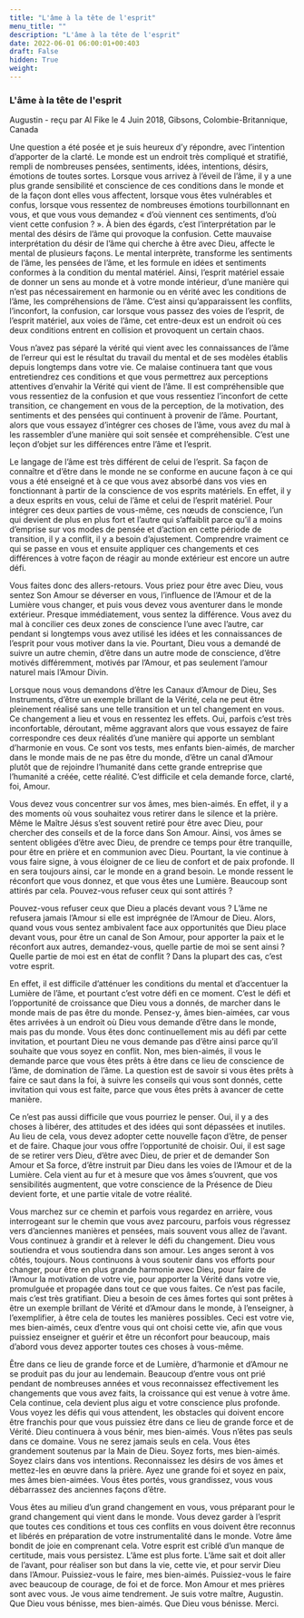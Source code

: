 ```yaml
---
title: "L'âme à la tête de l'esprit"
menu_title: ""
description: "L'âme à la tête de l'esprit"
date: 2022-06-01 06:00:01+00:403
draft: False
hidden: True
weight:
---
```

### L'âme à la tête de l'esprit

Augustin - reçu par Al Fike le 4 Juin 2018, Gibsons, Colombie-Britannique, Canada

Une question a été posée et je suis heureux d’y répondre, avec l’intention d’apporter de la clarté. Le monde est un endroit très compliqué et stratifié, rempli de nombreuses pensées, sentiments, idées, intentions, désirs, émotions de toutes sortes. Lorsque vous arrivez à l’éveil de l’âme, il y a une plus grande sensibilité et conscience de ces conditions dans le monde et de la façon dont elles vous affectent, lorsque vous êtes vulnérables et confus, lorsque vous ressentez de nombreuses émotions tourbillonnant en vous, et que vous vous demandez « d’où viennent ces sentiments, d’où vient cette confusion ? ». À bien des égards, c’est l’interprétation par le mental des désirs de l’âme qui provoque la confusion. Cette mauvaise interprétation du désir de l’âme qui cherche à être avec Dieu, affecte le mental de plusieurs façons. Le mental interprète, transforme les sentiments de l’âme, les pensées de l’âme, et les formule en idées et sentiments conformes à la condition du mental matériel. Ainsi, l’esprit matériel essaie de donner un sens au monde et à votre monde intérieur, d’une manière qui n’est pas nécessairement en harmonie ou en vérité avec les conditions de l’âme, les compréhensions de l’âme. C’est ainsi qu’apparaissent les conflits, l’inconfort, la confusion, car lorsque vous passez des voies de l’esprit, de l’esprit matériel, aux voies de l’âme, cet entre-deux est un endroit où ces deux conditions entrent en collision et provoquent un certain chaos.

Vous n’avez pas séparé la vérité qui vient avec les connaissances de l’âme de l’erreur qui est le résultat du travail du mental et de ses modèles établis depuis longtemps dans votre vie. Ce malaise continuera tant que vous entretiendrez ces conditions et que vous permettrez aux perceptions attentives d’envahir la Vérité qui vient de l’âme. Il est compréhensible que vous ressentiez de la confusion et que vous ressentiez l’inconfort de cette transition, ce changement en vous de la perception, de la motivation, des sentiments et des pensées qui continuent à provenir de l’âme. Pourtant, alors que vous essayez d’intégrer ces choses de l’âme, vous avez du mal à les rassembler d’une manière qui soit sensée et compréhensible. C’est une leçon d’objet sur les différences entre l’âme et l’esprit.

Le langage de l’âme est très différent de celui de l’esprit. Sa façon de connaître et d’être dans le monde ne se conforme en aucune façon à ce qui vous a été enseigné et à ce que vous avez absorbé dans vos vies en fonctionnant à partir de la conscience de vos esprits matériels. En effet, il y a deux esprits en vous, celui de l’âme et celui de l’esprit matériel. Pour intégrer ces deux parties de vous-même, ces nœuds de conscience, l’un qui devient de plus en plus fort et l’autre qui s’affaiblit parce qu’il a moins d’emprise sur vos modes de pensée et d’action en cette période de transition, il y a conflit, il y a besoin d’ajustement. Comprendre vraiment ce qui se passe en vous et ensuite appliquer ces changements et ces différences à votre façon de réagir au monde extérieur est encore un autre défi.

Vous faites donc des allers-retours. Vous priez pour être avec Dieu, vous sentez Son Amour se déverser en vous, l’influence de l’Amour et de la Lumière vous changer, et puis vous devez vous aventurer dans le monde extérieur. Presque immédiatement, vous sentez la différence. Vous avez du mal à concilier ces deux zones de conscience l’une avec l’autre, car pendant si longtemps vous avez utilisé les idées et les connaissances de l’esprit pour vous motiver dans la vie. Pourtant, Dieu vous a demandé de suivre un autre chemin, d’être dans un autre mode de conscience, d’être motivés différemment, motivés par l’Amour, et pas seulement l’amour naturel mais l’Amour Divin.

Lorsque nous vous demandons d’être les Canaux d’Amour de Dieu, Ses Instruments, d’être un exemple brillant de la Vérité, cela ne peut être pleinement réalisé sans une telle transition et un tel changement en vous. Ce changement a lieu et vous en ressentez les effets. Oui, parfois c’est très inconfortable, déroutant, même aggravant alors que vous essayez de faire correspondre ces deux réalités d’une manière qui apporte un semblant d’harmonie en vous. Ce sont vos tests, mes enfants bien-aimés, de marcher dans le monde mais de ne pas être du monde, d’être un canal d’Amour plutôt que de rejoindre l’humanité dans cette grande entreprise que l’humanité a créée, cette réalité. C’est difficile et cela demande force, clarté, foi, Amour.

Vous devez vous concentrer sur vos âmes, mes bien-aimés. En effet, il y a des moments où vous souhaitez vous retirer dans le silence et la prière. Même le Maître Jésus s’est souvent retiré pour être avec Dieu, pour chercher des conseils et de la force dans Son Amour. Ainsi, vos âmes se sentent obligées d’être avec Dieu, de prendre ce temps pour être tranquille, pour être en prière et en communion avec Dieu. Pourtant, la vie continue à vous faire signe, à vous éloigner de ce lieu de confort et de paix profonde. Il en sera toujours ainsi, car le monde en a grand besoin. Le monde ressent le réconfort que vous donnez, et que vous êtes une Lumière. Beaucoup sont attirés par cela. Pouvez-vous refuser ceux qui sont attirés ?

Pouvez-vous refuser ceux que Dieu a placés devant vous ? L’âme ne refusera jamais l’Amour si elle est imprégnée de l’Amour de Dieu. Alors, quand vous vous sentez ambivalent face aux opportunités que Dieu place devant vous, pour être un canal de Son Amour, pour apporter la paix et le réconfort aux autres, demandez-vous, quelle partie de moi se sent ainsi ? Quelle partie de moi est en état de conflit ? Dans la plupart des cas, c’est votre esprit.

En effet, il est difficile d’atténuer les conditions du mental et d’accentuer la Lumière de l’âme, et pourtant c’est votre défi en ce moment. C’est le défi et l’opportunité de croissance que Dieu vous a donnés, de marcher dans le monde mais de pas être du monde. Pensez-y, âmes bien-aimées, car vous êtes arrivées à un endroit où Dieu vous demande d’être dans le monde, mais pas du monde. Vous êtes donc continuellement mis au défi par cette invitation, et pourtant Dieu ne vous demande pas d’être ainsi parce qu’il souhaite que vous soyez en conflit. Non, mes bien-aimés, il vous le demande parce que vous êtes prêts à être dans ce lieu de conscience de l’âme, de domination de l’âme. La question est de savoir si vous êtes prêts à faire ce saut dans la foi, à suivre les conseils qui vous sont donnés, cette invitation qui vous est faite, parce que vous êtes prêts à avancer de cette manière.

Ce n’est pas aussi difficile que vous pourriez le penser. Oui, il y a des choses à libérer, des attitudes et des idées qui sont dépassées et inutiles. Au lieu de cela, vous devez adopter cette nouvelle façon d’être, de penser et de faire. Chaque jour vous offre l’opportunité de choisir. Oui, il est sage de se retirer vers Dieu, d’être avec Dieu, de prier et de demander Son Amour et Sa force, d’être instruit par Dieu dans les voies de l’Amour et de la Lumière. Cela vient au fur et à mesure que vos âmes s’ouvrent, que vos sensibilités augmentent, que votre conscience de la Présence de Dieu devient forte, et une partie vitale de votre réalité.

Vous marchez sur ce chemin et parfois vous regardez en arrière, vous interrogeant sur le chemin que vous avez parcouru, parfois vous régressez vers d’anciennes manières et pensées, mais souvent vous allez de l’avant. Vous continuez à grandir et à relever le défi du changement. Dieu vous soutiendra et vous soutiendra dans son amour. Les anges seront à vos côtés, toujours. Nous continuons à vous soutenir dans vos efforts pour changer, pour être en plus grande harmonie avec Dieu, pour faire de l’Amour la motivation de votre vie, pour apporter la Vérité dans votre vie, promulguée et propagée dans tout ce que vous faites. Ce n’est pas facile, mais c’est très gratifiant. Dieu a besoin de ces âmes fortes qui sont prêtes à être un exemple brillant de Vérité et d’Amour dans le monde, à l’enseigner, à l’exemplifier, à être cela de toutes les manières possibles. Ceci est votre vie, mes bien-aimés, ceux d’entre vous qui ont choisi cette vie, afin que vous puissiez enseigner et guérir et être un réconfort pour beaucoup, mais d’abord vous devez apporter toutes ces choses à vous-même.

Être dans ce lieu de grande force et de Lumière, d’harmonie et d’Amour ne se produit pas du jour au lendemain. Beaucoup d’entre vous ont prié pendant de nombreuses années et vous reconnaissez effectivement les changements que vous avez faits, la croissance qui est venue à votre âme. Cela continue, cela devient plus aigu et votre conscience plus profonde. Vous voyez les défis qui vous attendent, les obstacles qui doivent encore être franchis pour que vous puissiez être dans ce lieu de grande force et de Vérité. Dieu continuera à vous bénir, mes bien-aimés. Vous n’êtes pas seuls dans ce domaine. Vous ne serez jamais seuls en cela. Vous êtes grandement soutenus par la Main de Dieu. Soyez forts, mes bien-aimés. Soyez clairs dans vos intentions. Reconnaissez les désirs de vos âmes et mettez-les en œuvre dans la prière. Ayez une grande foi et soyez en paix, mes âmes bien-aimées. Vous êtes portés, vous grandissez, vous vous débarrassez des anciennes façons d’être.

Vous êtes au milieu d’un grand changement en vous, vous préparant pour le grand changement qui vient dans le monde. Vous devez garder à l’esprit que toutes ces conditions et tous ces conflits en vous doivent être reconnus et libérés en préparation de votre instrumentalité dans le monde. Votre âme bondit de joie en comprenant cela. Votre esprit est criblé d’un manque de certitude, mais vous persistez. L’âme est plus forte. L’âme sait et doit aller de l’avant, pour réaliser son but dans la vie, cette vie, et pour servir Dieu dans l’Amour. Puissiez-vous le faire, mes bien-aimés. Puissiez-vous le faire avec beaucoup de courage, de foi et de force. Mon Amour et mes prières sont avec vous. Je vous aime tendrement. Je suis votre maître, Augustin. Que Dieu vous bénisse, mes bien-aimés. Que Dieu vous bénisse. Merci.



